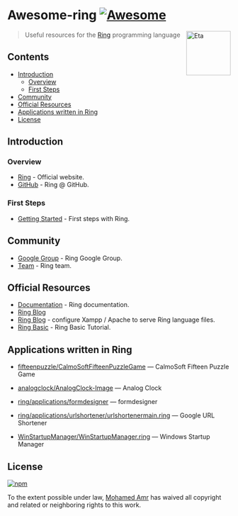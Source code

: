 # Awesome-ring [![Awesome](https://cdn.rawgit.com/sindresorhus/awesome/d7305f38d29fed78fa85652e3a63e154dd8e8829/media/badge.svg)](https://github.com/sindresorhus/awesome)

[<img src="http://ring-lang.sourceforge.net/thering.jpg" align="right" width="100" alt="Eta">](https://github.com/ring-lang/ring)



> Useful resources for the [Ring](http://ring-lang.net/) programming language



## Contents

<!-- START doctoc generated TOC please keep comment here to allow auto update -->
<!-- DON'T EDIT THIS SECTION, INSTEAD RE-RUN doctoc TO UPDATE -->


- [Introduction](#introduction)
  - [Overview](#overview)
  - [First Steps](#first-steps)
- [Community](#community)
- [Official Resources](#official-resources)
- [Applications written in Ring](#applications-written-in-ring)
- [License](#license)

<!-- END doctoc generated TOC please keep comment here to allow auto update -->

## Introduction

### Overview

- [Ring](http://ring-lang.net/) - Official website.
- [GitHub](https://github.com/ring-lang/ring) - Ring @ GitHub.
 
### First Steps

- [Getting Started](http://ring-lang.sourceforge.net/doc1.6/index.html) - First steps with Ring.

## Community

- [Google Group](https://groups.google.com/forum/#!forum/ring-lang) - Ring Google Group.
- [Team](http://ring-lang.sourceforge.net/team.html) - Ring team.

## Official Resources

- [Documentation](http://ring-lang.sourceforge.net/doc1.6/index.html) - Ring documentation.
- [Ring Blog](https://ringprogramming4arab.wordpress.com/) 
- [Ring Blog](https://watanydev.blogspot.com.eg/2016/02/tutorial-how-to-configure-xampp-to.html) - configure  Xampp / Apache to serve Ring language files.
- [Ring Basic](https://www.youtube.com/watch?v=uSv5rJp6snw&list=PLgc0fyJgivssosIJu4kJGk5avIjaMzYHK) - Ring Basic Tutorial.

## Applications written in Ring
* [fifteenpuzzle/CalmoSoftFifteenPuzzleGame](https://github.com/ring-lang/ring/blob/master/applications/fifteenpuzzle/CalmoSoftFifteenPuzzleGame.ring) — CalmoSoft Fifteen Puzzle Game 

* [analogclock/AnalogClock-Image](https://github.com/ring-lang/ring/blob/master/applications/analogclock/AnalogClock-Image.ring) — Analog Clock

* [ring/applications/formdesigner](https://github.com/ring-lang/ring/tree/master/applications/formdesigner) — formdesigner

* [ring/applications/urlshortener/urlshortenermain.ring](https://github.com/ring-lang/ring/blob/master/applications/urlshortener/urlshortenermain.ring) — Google URL Shortener

* [WinStartupManager/WinStartupManager.ring](https://github.com/MajdiSobain/WinStartupManager/blob/master/WinStartupManager.ring) — Windows Startup Manager

## License

[![npm](https://img.shields.io/npm/l/express.svg)](https://github.com/devmohamedamr/awesome-ring)

To the extent possible under law, [Mohamed Amr](https://github.com/devmohamedamr) has waived all copyright and related or neighboring rights to this work.
